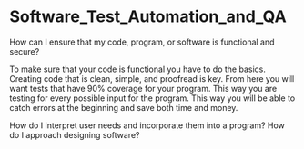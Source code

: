# Software_Test_Automation_and_QA
How can I ensure that my code, program, or software is functional and secure?

  To make sure that your code is functional you have to do the basics. Creating code that is clean, simple, and proofread is key. From here you will want tests that have 90% coverage for your program. This way you are testing for every possible input for the program. This way you will be able to catch errors at the beginning and save both time and money. 
  
How do I interpret user needs and incorporate them into a program?
How do I approach designing software?
